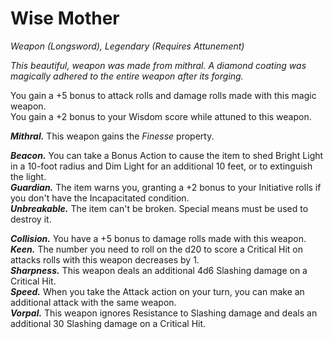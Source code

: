 # Wise Mother
*Weapon (Longsword), Legendary (Requires Attunement)*

*This beautiful, weapon was made from mithral. A diamond coating was magically adhered to the entire weapon after its forging.*

You gain a +5 bonus to attack rolls and damage rolls made with this magic weapon.  
You gain a +2 bonus to your Wisdom score while attuned to this weapon.  

***Mithral.*** This weapon gains the *Finesse* property.  

***Beacon.*** You can take a Bonus Action to cause the item to shed Bright Light in a 10-foot radius and Dim Light for an additional 10 feet, or to extinguish the light.  
***Guardian.*** The item warns you, granting a +2 bonus to your Initiative rolls if you don't have the Incapacitated condition.  
***Unbreakable.*** The item can't be broken. Special means must be used to destroy it.  

***Collision.*** You have a +5 bonus to damage rolls made with this weapon.  
***Keen.*** The number you need to roll on the d20 to score a Critical Hit on attacks rolls with this weapon decreases by 1.  
***Sharpness.*** This weapon deals an additional 4d6 Slashing damage on a Critical Hit.  
***Speed.*** When you take the Attack action on your turn, you can make an additional attack with the same weapon.  
***Vorpal.*** This weapon ignores Resistance to Slashing damage and deals an additional 30 Slashing damage on a Critical Hit.  
